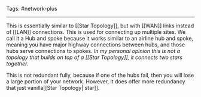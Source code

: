 Tags: #network-plus 

---
This is essentially similar to [[Star Topology]], but with [[WAN]] links instead of [[LAN]] connections. This is used for connecting up multiple sites. We call it a Hub and spoke because it works similar to an airline hub and spoke, meaning you have major highway connections between hubs, and those hubs serve connections to spokes. *In my personal opinion this is not a topology that builds on top of a [[Star Topology]], it connects two stars together.*

This is not redundant fully, because if one of the hubs fail, then you will lose a large portion of your network. However, it does offer more redundancy that just vanilla[[Star Topology| star]].